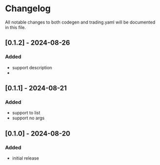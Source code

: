 # Changelog
All notable changes to both codegen and trading.yaml will be documented in this file.

## [0.1.2] - 2024-08-26
### Added
- support description
- 
## [0.1.1] - 2024-08-21
### Added
- support to list
- support no args

## [0.1.0] - 2024-08-20
### Added
- initial release
